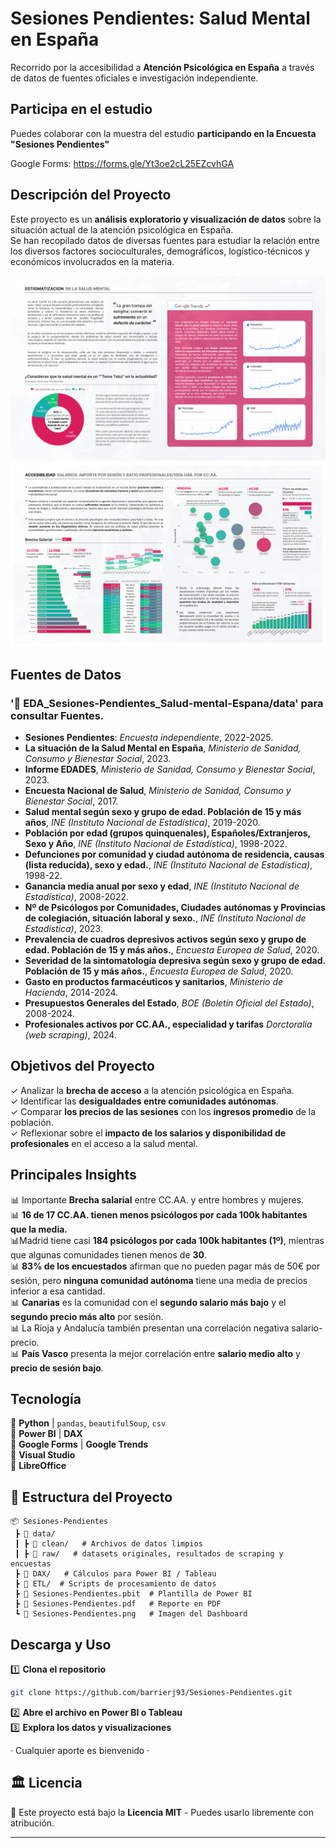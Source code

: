 # Sesiones Pendientes: Salud Mental en España 

Recorrido por la accesibilidad a **Atención Psicológica en España** a través de datos de fuentes oficiales e investigación independiente.



## **Participa en el estudio**
Puedes colaborar con la muestra del estudio **participando en la Encuesta "Sesiones Pendientes"**

Google Forms:
https://forms.gle/Yt3oe2cL25EZcvhGA



## **Descripción del Proyecto**
Este proyecto es un **análisis exploratorio y visualización de datos** sobre la situación actual de la atención psicológica en España.  
Se han recopilado datos de diversas fuentes para estudiar la relación entre los diversos factores socioculturales, demográficos, logístico-técnicos y económicos involucrados en la materia.

![alt text](./Report/1.estigmatizacion_salud_mental_slide.png)
![alt text](./Report/2.accesibilidad_slide.png)

## **Fuentes de Datos**

### '📁 EDA_Sesiones-Pendientes_Salud-mental-Espana/data' para consultar Fuentes. 
- **Sesiones Pendientes**: *Encuesta independiente*, 2022-2025.
- **La situación de la Salud Mental en España**, *Ministerio de Sanidad, Consumo y Bienestar Social*, 2023.
- **Informe EDADES**, *Ministerio de Sanidad, Consumo y Bienestar Social*, 2023.
- **Encuesta Nacional de Salud**, *Ministerio de Sanidad, Consumo y Bienestar Social*, 2017.
- **Salud mental según sexo y grupo de edad. Población de 15 y más años**, *INE (Instituto Nacional de Estadística)*, 2019-2020.
- **Población por edad (grupos quinquenales), Españoles/Extranjeros, Sexo  y Año**, *INE (Instituto Nacional de Estadística)*, 1998-2022.
- **Defunciones por comunidad y ciudad autónoma de residencia, causas (lista reducida), sexo y edad.**, *INE (Instituto Nacional de Estadística)*, 1998-22.
- **Ganancia media anual por sexo y edad**, *INE (Instituto Nacional de Estadística)*, 2008-2022.
- **Nº de Psicólogos por Comunidades, Ciudades autónomas y Provincias de colegiación, situación laboral y sexo.**, *INE (Instituto Nacional de Estadística)*, 2023.
- **Prevalencia de cuadros depresivos activos según sexo y grupo de edad. Población de 15 y más años.**, *Encuesta Europea de Salud*, 2020.
- **Severidad de la sintomatología depresiva según sexo y grupo de edad. Población de 15 y más años.**, *Encuesta Europea de Salud*, 2020.
- **Gasto en productos farmacéuticos y sanitarios**, *Ministerio de Hacienda*, 2014-2024.
- **Presupuestos Generales del Estado**, *BOE (Boletín Oficial del Estado)*, 2008-2024.
- **Profesionales activos por CC.AA., especialidad y tarifas** *Dorctoralia (web scraping)*, 2024.



## **Objetivos del Proyecto**
✓ Analizar la **brecha de acceso** a la atención psicológica en España.  
✓ Identificar las **desigualdades entre comunidades autónomas**.  
✓ Comparar **los precios de las sesiones** con los **ingresos promedio** de la población.  
✓ Reflexionar sobre el **impacto de los salarios y disponibilidad de profesionales** en el acceso a la salud mental.

## **Principales Insights**

📊 Importante **Brecha salarial** entre CC.AA. y entre hombres y mujeres.   
📊 **16 de 17 CC.AA. tienen menos psicólogos por cada 100k habitantes que la media.**   
📊Madrid tiene casi **184 psicólogos por cada 100k habitantes (1º)**, mientras que algunas comunidades tienen menos de **30**.   
📊 **83% de los encuestados** afirman que no pueden pagar más de 50€ por sesión, pero **ninguna comunidad autónoma** tiene una media de precios inferior a esa cantidad.    
📊 **Canarias** es la comunidad con el **segundo salario más bajo** y el **segundo precio más alto** por sesión.    
📊 La Rioja y Andalucía también presentan una correlación negativa salario-precio.  
📊 **País Vasco** presenta la mejor correlación entre **salario medio alto** y **precio de sesión bajo**. 



## **Tecnología**
🔹 **Python** | ```pandas```, ```beautifulSoup```, ```csv```     
🔹 **Power BI** | **DAX**   
🔹 **Google Forms** | **Google Trends**     
🔹 **Visual Studio**     
🔹 **LibreOffice** 


## 📂 **Estructura del Proyecto**
```
📦 Sesiones-Pendientes
 ┣ 📂 data/     
 ┃ ┣ 📂 clean/   # Archivos de datos limpios
 ┃ ┣ 📂 raw/   # datasets originales, resultados de scraping y encuestas
 ┣ 📂 DAX/   # Cálculos para Power BI / Tableau
 ┣ 📂 ETL/  # Scripts de procesamiento de datos
 ┣ 📄 Sesiones-Pendientes.pbit  # Plantilla de Power BI
 ┣ 📄 Sesiones-Pendientes.pdf   # Reporte en PDF
 ┗ 📄 Sesiones-Pendientes.png   # Imagen del Dashboard
```

## **Descarga y Uso**
1️⃣ **Clona el repositorio**  
```bash
git clone https://github.com/barrierj93/Sesiones-Pendientes.git
```
2️⃣ **Abre el archivo en Power BI o Tableau**  
3️⃣ **Explora los datos y visualizaciones**  


· Cualquier aporte es bienvenido ·






## 🏛 **Licencia**
📜 Este proyecto está bajo la **Licencia MIT** - Puedes usarlo libremente con atribución.

---
